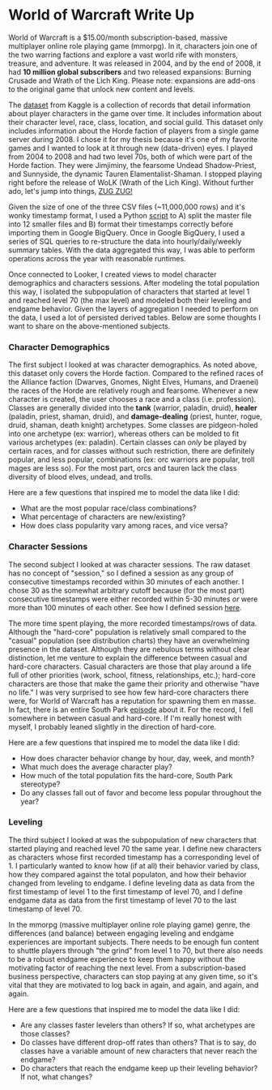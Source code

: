 # World of Warcraft Write Up

World of Warcraft is a $15.00/month subscription-based, massive multiplayer online role playing game (mmorpg).  In it, characters join one of the two warring factions and explore a vast world rife with monsters, treasure, and adventure.  It was released in 2004, and by the end of 2008, it had **10 million global subscribers** and two released expansions: Burning Crusade and Wrath of the Lich King.  Please note: expansions are add-ons to the original game that unlock new content and levels.

The [dataset](https://www.kaggle.com/mylesoneill/warcraft-avatar-history) from Kaggle is a collection of records that detail information about player characters in the game over time. It includes information about their character level, race, class, location, and social guild. This dataset only includes information about the Horde faction of players from a single game server during 2008.  I chose it for my thesis because it's one of my favorite games and I wanted to look at it through new (data-driven) eyes.  I played from 2004 to 2008 and had two level 70s, both of which were part of the Horde faction.  They were Jimjiminy, the fearsome Undead Shadow-Priest, and Sunnyside, the dynamic Tauren Elamentalist-Shaman.  I stopped playing right before the release of WoLK (Wrath of the Lich King).  Without further ado, let's jump into things, [ZUG ZUG!](http://wow.answers.wikia.com/wiki/What_does_Zug_Zug_mean)

Given the size of one of the three CSV files (~11,000,000 rows) and it's wonky timestamp format, I used a Python [script](https://github.com/philip-martinelli/wow/blob/dev-philip-martinelli-tzqw/sql) to A) split the master file into 12 smaller files and B) format their timestamps correctly before importing them in Google BigQuery.  Once in Google BigQuery, I used a series of SQL queries to re-structure the data into hourly/daily/weekly summary tables.  With the data aggregated this way, I was able to perform operations across the year with reasonable runtimes.

Once connected to Looker, I created views to model character demographics and characters sessions.  After modeling the total population this way, I isolated the subpopulation of characters that started at level 1 and reached level 70 (the max level) and modeled both their leveling and endgame behavior.  Given the layers of aggregation I needed to perform on the data, I used a lot of persisted derived tables.  Below are some thoughts I want to share on the above-mentioned subjects.

### Character Demographics
The first subject I looked at was character demographics.  As noted above, this dataset only covers the Horde faction.  Compared to the refined races of the Alliance faction (Dwarves, Gnomes, Night Elves, Humans, and Draenei) the races of the Horde are relatively rough and fearsome.  Whenever a new character is created, the user chooses a race and a class (i.e. profession).  Classes are generally divided into the **tank** (warrior, paladin, druid), **healer** (paladin, priest, shaman, druid), and **damage-dealing** (priest, hunter, rogue, druid, shaman, death knight) archetypes.  Some classes are pidgeon-holed into one archetype (ex: warrior), whereas others can be molded to fit various archetypes (ex: paladin).  Certain classes can *only* be played by certain races, and for classes without such restriction, there are definitely popular, and less popular, combinations (ex:  orc warriors are popular, troll mages are less so).  For the most part, orcs and tauren lack the class diversity of blood elves, undead, and trolls.

Here are a few questions that inspired me to model the data like I did:

- What are the most popular race/class combinations?
- What percentage of characters are new/existing?
- How does class popularity vary among races, and vice versa?

### Character Sessions
The second subject I looked at was character sessions.  The raw dataset has no concept of "session," so I defined a session as any group of consecutive timestamps recorded within 30 minutes of each another.  I chose 30 as the somewhat arbitrary cutoff because (for the most part) consecutive timestamps were either recorded within 5-30 minutes *or* were more than 100 minutes of each other.  See how I defined session [here](https://github.com/philip-martinelli/wow/blob/dev-philip-martinelli-tzqw/sql).

The more time spent playing, the more recorded timestamps/rows of data.  Although the "hard-core" population is relatively small compared to the "casual" population (see distribution charts) they have an overwhelming presence in the dataset.  Although they are nebulous terms without clear distinction, let me venture to explain the difference between casual and hard-core characters.  Casual characters are those that play around a life full of other priorities (work, school, fitness, relationships, etc.); hard-core characters are those that make the game their priority and otherwise "have no life."  I was very surprised to see how few hard-core characters there were, for World of Warcraft has a reputation for spawning them en masse.  In fact, there is an entire South Park [episode](https://en.wikipedia.org/wiki/Make_Love,_Not_Warcraft) about it.  For the record, I fell somewhere in between casual and hard-core.  If I'm really honest with myself, I probably leaned slightly in the direction of hard-core.

Here are a few questions that inspired me to model the data like I did:

- How does character behavior change by hour, day, week, and month?
- What much does the average character play?
- How much of the total population fits the hard-core, South Park stereotype?
- Do any classes fall out of favor and become less popular throughout the year?

### Leveling
The third subject I looked at was the subpopulation of new characters that started playing and reached level 70 the same year.  I define new characters as characters whose first recorded timestamp has a corresponding level of 1.  I particularly wanted to know how (if at all) their behavior varied by class, how they compared against the total populaton, and how their behavior changed from leveling to endgame.  I define leveling data as data from the first timestamp of level 1 to the first timestamp of level 70, and I define endgame data as data from the first timestamp of level 70 to the last timestamp of level 70.

In the mmorpg (massive multiplayer online role playing game) genre, the differences (and balance) between engaging leveling and endgame experiences are important subjects. There needs to be enough fun content to shuttle players through “the grind” from level 1 to 70, but there also needs to be a robust endgame experience to keep them happy without the motivating factor of reaching the next level.  From a subscription-based business perspective, characters can stop paying at any given time, so it's vital that they are motivated to log back in again, and again, and again, and again.

Here are a few questions that inspired me to model the data like I did:

- Are any classes faster levelers than others?  If so, what archetypes are those classes?
- Do classes have different drop-off rates than others?  That is to say, do classes have a variable amount of new characters that never reach the endgame?
- Do characters that reach the endgame keep up their leveling behavior?  If not, what changes?
